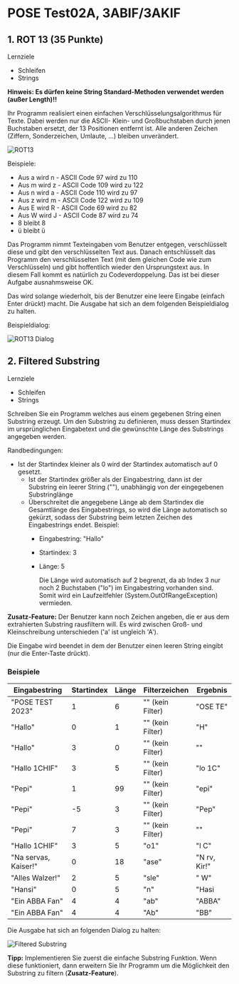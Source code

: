 ﻿# POSE Test02A, 3ABIF/3AKIF

## 1. ROT 13 (35 Punkte)

Lernziele

- Schleifen
- Strings
  
**Hinweis: Es dürfen keine String Standard-Methoden verwendet werden (außer Length)!!**

Ihr Programm realisiert einen einfachen Verschlüsselungsalgorithmus für Texte. Dabei werden nur die ASCII- Klein- und Großbuchstaben durch jenen Buchstaben ersetzt, der 13 Positionen entfernt ist. Alle anderen Zeichen (Ziffern, Sonderzeichen, Umlaute, …) bleiben unverändert.

![ROT13](rot13.png)

Beispiele:

- Aus a wird n - ASCII Code 97 wird zu 110
- Aus m wird z - ASCII Code 109 wird zu 122
- Aus n wird a - ASCII Code 110 wird zu 97
- Aus z wird m - ASCII Code 122 wird zu 109
- Aus E wird R - ASCII Code 69 wird zu 82
- Aus W wird J - ASCII Code 87 wird zu 74
- 8 bleibt 8
- ü bleibt ü

Das Programm nimmt Texteingaben vom Benutzer entgegen, verschlüsselt diese und gibt den verschlüsselten Text aus. Danach entschlüsselt das Programm den verschlüsselten Text (mit dem gleichen Code wie zum Verschlüsseln) und gibt hoffentlich wieder den Ursprungstext aus. In diesem Fall kommt es natürlich zu Codeverdoppelung. Das ist bei dieser Aufgabe ausnahmsweise OK.

Das wird solange wiederholt, bis der Benutzer eine leere Eingabe (einfach Enter drückt) macht. Die Ausgabe hat sich an dem folgenden Beispieldialog zu halten.

Beispieldialog:

![ROT13 Dialog](rot13_dialog.png)

## 2. Filtered Substring

Lernziele

- Schleifen
- Strings
  
Schreiben Sie ein Programm welches aus einem gegebenen String einen Substring erzeugt. Um den Substring zu definieren, muss dessen Startindex im ursprünglichen Eingabetext und die gewünschte Länge des Substrings angegeben werden.

Randbedingungen:

- Ist der Startindex kleiner als 0 wird der Startindex automatisch auf 0 gesetzt.
  - Ist der Startindex größer als der Eingabestring, dann ist der Substring ein leerer String (""), unabhängig von der eingegebenen Substringlänge
  - Überschreitet die angegebene Länge ab dem Startindex die Gesamtlänge des Eingabestrings, so wird die Länge automatisch so gekürzt, sodass der Substring beim letzten Zeichen des Eingabestrings endet.
    Beispiel:
    - Eingabestring: "Hallo"
    - Startindex: 3
    - Länge: 5

      Die Länge wird automatisch auf 2 begrenzt, da ab Index 3 nur noch 2 Buchstaben ("lo") im Eingabestring vorhanden sind. Somit wird ein Laufzeitfehler (System.OutOfRangeException) vermieden.

**Zusatz-Feature:** Der Benutzer kann noch Zeichen angeben, die er aus dem extrahierten Substring rausfiltern will. Es wird zwischen Groß- und Kleinschreibung unterschieden ('a' ist ungleich 'A').

Die Eingabe wird beendet in dem der Benutzer einen leeren String eingibt (nur die Enter-Taste drückt).

### Beispiele

|Eingabestring|Startindex|Länge|Filterzeichen|Ergebnis|
| - | - | - | - | - |
|"POSE TEST 2023"|1|6|"" (kein Filter)|"OSE TE"|
|"Hallo"|0|1|"" (kein Filter)|"H"|
|"Hallo"|3|0|"" (kein Filter)|""|
|"Hallo 1CHIF"|3|5|"" (kein Filter)|"lo 1C"|
|"Pepi"|1|99|"" (kein Filter)|"epi"|
|"Pepi"|-5|3|"" (kein Filter)|"Pep"|
|"Pepi"|7|3|"" (kein Filter)|""|
|"Hallo 1CHIF"|3|5|"o1"|"l C"|
|"Na servas, Kaiser!"|0|18|"ase"|"N rv, Kir!"|
|"Alles Walzer!"|2|5|"sle"|" W"|
|"Hansi"|0|5|"n"|"Hasi|
|"Ein ABBA Fan"|4|4|"ab"|"ABBA"|
|"Ein ABBA Fan"|4|4|"Ab"|"BB"|

Die Ausgabe hat sich an folgenden Dialog zu halten:

![Filtered Substring](filtered_substring_dialog.png)

**Tipp:** Implementieren Sie zuerst die einfache Substring Funktion. Wenn diese funktioniert, dann erweitern Sie Ihr Programm um die Möglichkeit den Substring zu filtern (**Zusatz-Feature**).
